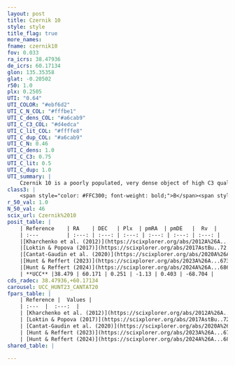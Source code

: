 ```yaml
---
layout: post
title: Czernik 10
style: style
title_flag: true
more_names: 
fname: czernik10
fov: 0.033
ra_icrs: 38.47936
de_icrs: 60.17134
glon: 135.35358
glat: -0.20502
r50: 1.0
plx: 0.2505
UTI: "0.64"
UTI_COLOR: "#ebf6d2"
UTI_C_N_COL: "#fffbe1"
UTI_C_dens_COL: "#a6cab9"
UTI_C_C3_COL: "#d4edca"
UTI_C_lit_COL: "#ffffe8"
UTI_C_dup_COL: "#a6cab9"
UTI_C_N: 0.46
UTI_C_dens: 1.0
UTI_C_C3: 0.75
UTI_C_lit: 0.5
UTI_C_dup: 1.0
UTI_summary: |
    Czernik 10 is a poorly populated, very dense object of high C3 quality. It is moderately studied in the literature.
class3: |
    <span style="color: #FFC300; font-weight: bold;">B</span><span style="color: green; font-weight: bold;">A</span>
r_50_val: 1.0
N_50_val: 46
scix_url: Czernik%2010
posit_table: |
    | Reference    | RA    | DEC   | Plx  | pmRA  | pmDE   |  Rv  |
    | :---         | :---: | :---: | :---: | :---: | :---: | :---: |
    |[Kharchenko et al. (2012)](https://scixplorer.org/abs/2012A%26A...543A.156K) | 38.475 | 60.18 | -- | -4.33 | -2.86 | -- |
    |[Loktin & Popova (2017)](https://scixplorer.org/abs/2017AstBu..72..257L) | 38.475 | 60.167 | -- | -2.657 | -3.805 | -- |
    |[Cantat-Gaudin et al. (2020)](https://scixplorer.org/abs/2020A%26A...640A...1C) | 38.483 | 60.167 | 0.239 | -1.178 | 0.267 | -- |
    |[Hunt & Reffert (2023)](https://scixplorer.org/abs/2023A%26A...673A.114H) | 38.477 | 60.175 | 0.241 | -1.116 | 0.388 | -65.796 |
    |[Hunt & Reffert (2024)](https://scixplorer.org/abs/2024A%26A...686A..42H) | 38.477 | 60.175 | 0.241 | -1.116 | 0.388 | -65.796 |
    | **UCC** |38.479 | 60.171 | 0.251 | -1.13 | 0.403 | -68.704 | 
cds_radec: 38.47936,+60.17134
carousel: UCC_HUNT23_CANTAT20
fpars_table: |
    | Reference |  Values |
    | :---  |  :---:  |
    | [Kharchenko et al. (2012)](https://scixplorer.org/abs/2012A%26A...543A.156K) | `e_bv=1.349, distance=2500, log_age=8.502` |
    | [Loktin & Popova (2017)](https://scixplorer.org/abs/2017AstBu..72..257L) | `E(B-V)=1.05, Dmod=11.483, logt=8.75` |
    | [Cantat-Gaudin et al. (2020)](https://scixplorer.org/abs/2020A%26A...640A...1C) | `AVNN=3.46, DMNN=13.21, AgeNN=8.34` |
    | [Hunt & Reffert (2023)](https://scixplorer.org/abs/2023A%26A...673A.114H) | `AV50=4.565, diffAV50=1.406, MOD50=12.938, logAge50=8.113` |
    | [Hunt & Reffert (2024)](https://scixplorer.org/abs/2024A%26A...686A..42H) | `MassJ=432.861` |
shared_table: |
    
---
```

